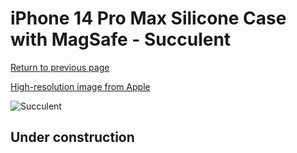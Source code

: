 # iPhone 14 Pro Max Silicone Case with MagSafe - Succulent

[Return to previous page](/iphone_14)

[High-resolution image from Apple](https://store.storeimages.cdn-apple.com/8756/as-images.apple.com/is/MPTY3?wid=4500&hei=4500&fmt=png)

<div style="width: 500px"><img src="/everyphone/MPTY3.png" alt="Succulent"></div>

## Under construction
